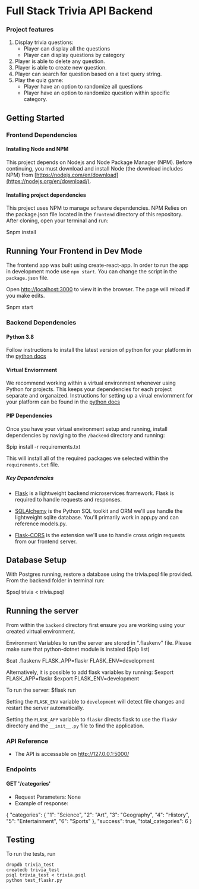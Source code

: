 # Full Stack Trivia API Backend
### Project features

1. Display trivia questions:
    - Player can display all the questions
    - Player can display questions by category
2. Player is able to delete any question.
3. Player is able to create new question.
4. Player can search for question based on a text query string.
5. Play the quiz game:
    - Player have an option to randomize all questions
    - Player have an option to randomize question within specific category.


## Getting Started

### Frontend Dependencies

#### Installing Node and NPM

This project depends on Nodejs and Node Package Manager (NPM). Before continuing, you must download and install Node (the download includes NPM) from [https://nodejs.com/en/download](https://nodejs.org/en/download/).

#### Installing project dependencies

This project uses NPM to manage software dependencies. NPM Relies on the package.json file located in the `frontend` directory of this repository. After cloning, open your terminal and run:

$npm install

## Running Your Frontend in Dev Mode

The frontend app was built using create-react-app. In order to run the app in development mode use ```npm start```. You can change the script in the ```package.json``` file. 

Open [http://localhost:3000](http://localhost:3000) to view it in the browser. The page will reload if you make edits.<br>

$npm start


### Backend Dependencies

#### Python 3.8

Follow instructions to install the latest version of python for your platform in the [python docs](https://docs.python.org/3/using/unix.html#getting-and-installing-the-latest-version-of-python)

#### Virtual Enviornment

We recommend working within a virtual environment whenever using Python for projects. This keeps your dependencies for each project separate and organaized. Instructions for setting up a virual enviornment for your platform can be found in the [python docs](https://packaging.python.org/guides/installing-using-pip-and-virtual-environments/)

#### PIP Dependencies

Once you have your virtual environment setup and running, install dependencies by naviging to the `/backend` directory and running:

$pip install -r requirements.txt


This will install all of the required packages we selected within the `requirements.txt` file.

##### Key Dependencies

- [Flask](http://flask.pocoo.org/)  is a lightweight backend microservices framework. Flask is required to handle requests and responses.

- [SQLAlchemy](https://www.sqlalchemy.org/) is the Python SQL toolkit and ORM we'll use handle the lightweight sqlite database. You'll primarily work in app.py and can reference models.py. 

- [Flask-CORS](https://flask-cors.readthedocs.io/en/latest/#) is the extension we'll use to handle cross origin requests from our frontend server. 

## Database Setup
With Postgres running, restore a database using the trivia.psql file provided. From the backend folder in terminal run:

$psql trivia < trivia.psql


## Running the server

From within the `backend` directory first ensure you are working using your created virtual environment.

Environment Variables to run the server are stored in ".flaskenv" file. Please make sure that python-dotnet module is instaled ($pip list)

$cat .flaskenv
FLASK_APP=flaskr
FLASK_ENV=development

Alternatively, it is possible to add flask variables by running:
$export FLASK_APP=flaskr
$export FLASK_ENV=development

To run the server:
$flask run


Setting the `FLASK_ENV` variable to `development` will detect file changes and restart the server automatically.

Setting the `FLASK_APP` variable to `flaskr` directs flask to use the `flaskr` directory and the `__init__.py` file to find the application. 


### API Reference
- The API is accessable on http://127.0.0.1:5000/

### Endpoints

#### GET '/categories'
- Request Parameters: None
- Example of response:

{
  "categories": {
    "1": "Science",
    "2": "Art",
    "3": "Geography",
    "4": "History",
    "5": "Entertainment",
    "6": "Sports"
  },
  "success": true,
  "total_categories": 6
}


## Testing
To run the tests, run
```
dropdb trivia_test
createdb trivia_test
psql trivia_test < trivia.psql
python test_flaskr.py
```
